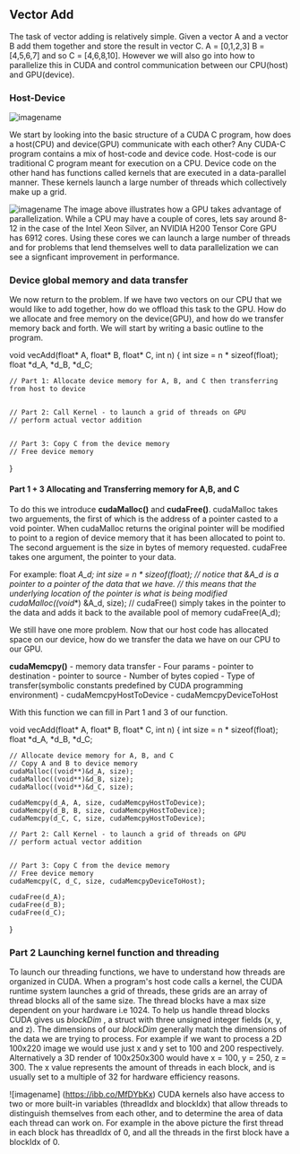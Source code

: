 ## Vector Add

The task of vector adding is relatively simple. Given a vector A and a vector B add them together and store the result in vector C.
A = [0,1,2,3] B = [4,5,6,7] and so C = [4,6,8,10]. However we will also go into how to parallelize this in CUDA and control communication
between our CPU(host) and GPU(device).


### Host-Device
![imagename](https://avabodha.in/content/images/2021/07/image-29.png)

We start by looking into the basic structure of a CUDA C program, how does a host(CPU) and device(GPU) communicate with each other?
Any CUDA-C program contains a mix of host-code and device code. Host-code is our traditional C program meant for execution on a CPU.
Device code on the other hand has functions called kernels that are executed in a data-parallel manner. These kernels launch a large number 
of threads which collectively make up a grid. 

![imagename](https://nyu-cds.github.io/python-gpu/fig/01-cpugpuarch.png)
The image above illustrates how a GPU takes advantage of parallelization. While a CPU may have a couple of cores, lets say around 8-12 in the 
case of the Intel Xeon Silver, an NVIDIA H200 Tensor Core GPU has 6912 cores. Using these cores we can launch a large number of threads and for 
problems that lend themselves well to data parallelization we can see a signficant improvement in performance.

### Device global memory and data transfer
We now return to the problem. If we have two vectors on our CPU that we would like to add together, how do we offload this task to the GPU.
How do we allocate and free memory on the device(GPU), and how do we transfer memory back and forth. We will start by writing a basic outline 
to the program.

void vecAdd(float* A, float* B, float* C, int n) {
    int size = n * sizeof(float);
    float *d_A, *d_B, *d_C;

    // Part 1: Allocate device memory for A, B, and C then transferring from host to device
    

    // Part 2: Call Kernel - to launch a grid of threads on GPU
    // perform actual vector addition


    // Part 3: Copy C from the device memory
    // Free device memory
}

#### Part 1 + 3 Allocating and Transferring memory for A,B, and C
To do this we introduce **cudaMalloc()** and **cudaFree()**. cudaMalloc takes two arguements, the first of which is the address of a pointer 
casted to a void pointer. When cudaMalloc returns the original pointer will be modified to point to a region of device memory that it has been 
allocated to point to. The second arguement is the size in bytes of memory requested. cudaFree takes one argument, the pointer to your data.

For example:
    float *A_d;
    int size = n * sizeof(float);
    // notice that &A_d is a pointer to a pointer of the data that we have.
    // this means that the underlying location of the pointer is what is being modified
    cudaMalloc((void**) &A_d, size);
    // cudaFree() simply takes in the pointer to the data and adds it back to the available pool of memory
    cudaFree(A_d);

We still have one more problem. Now that our host code has allocated space on our device, how do we transfer the data we have on our CPU to our GPU.

**cudaMemcpy()**
    - memory data transfer
    - Four params
        - pointer to destination
        - pointer to source
        - Number of bytes copied
        - Type of transfer(symbolic constants predefined by CUDA programming environment)
            - cudaMemcpyHostToDevice
            - cudaMemcpyDeviceToHost

With this function we can fill in Part 1 and 3 of our function.


void vecAdd(float* A, float* B, float* C, int n) {
    int size = n * sizeof(float);
    float *d_A, *d_B, *d_C;

    // Allocate device memory for A, B, and C
    // Copy A and B to device memory
    cudaMalloc((void**)&d_A, size);
    cudaMalloc((void**)&d_B, size);
    cudaMalloc((void**)&d_C, size);

    cudaMemcpy(d_A, A, size, cudaMemcpyHostToDevice);
    cudaMemcpy(d_B, B, size, cudaMemcpyHostToDevice);
    cudaMemcpy(d_C, C, size, cudaMemcpyHostToDevice);

    // Part 2: Call Kernel - to launch a grid of threads on GPU
    // perform actual vector addition


    // Part 3: Copy C from the device memory
    // Free device memory
    cudaMemcpy(C, d_C, size, cudaMemcpyDeviceToHost);

    cudaFree(d_A);
    cudaFree(d_B);
    cudaFree(d_C);
}

### Part 2 Launching kernel function and threading
To launch our threading functions, we have to understand how threads are organized in CUDA. When a program's host code calls 
a kernel, the CUDA runtime system launches a grid of threads, these grids are an array of thread blocks all of the same size.
The thread blocks have a max size dependent on your hardware i.e 1024. To help us handle thread blocks CUDA gives us *blockDim*
, a struct with three unsigned integer fields (x, y, and z). The dimensions of our *blockDim* generally match the dimensions of 
the data we are trying to process. For example if we want to process a 2D 100x220 image we would use just x and y set to 100 and 
200 respectively. Alternatively a 3D render of 100x250x300 would have x = 100, y = 250, z = 300. The x value represents the amount
of threads in each block, and is usually set to a multiple of 32 for hardware efficiency reasons.


![imagename] (https://ibb.co/MfDYbKx)
CUDA kernels also have access to two or more built-in variables (threadIdx and blockIdx) that allow threads to distinguish themselves 
from each other, and to determine the area of data each thread can work on. For example in the above picture the first thread in each block
has threadIdx of 0, and all the threads in the first block have a blockIdx of 0.







